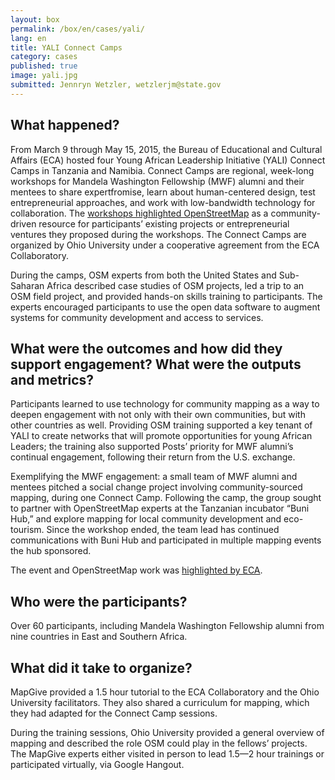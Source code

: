 ```yaml
---
layout: box
permalink: /box/en/cases/yali/
lang: en
title: YALI Connect Camps
category: cases
published: true
image: yali.jpg
submitted: Jennryn Wetzler, wetzlerjm@state.gov
---
```


## What happened?

From March 9 through May 15, 2015, the Bureau of Educational and Cultural Affairs (ECA) hosted four Young African Leadership Initiative (YALI) Connect Camps in Tanzania and Namibia. Connect Camps are regional, week-long workshops for Mandela Washington Fellowship (MWF) alumni and their mentees to share expertfromise, learn about human-centered design, test entrepreneurial approaches, and work with low-bandwidth technology for collaboration. The [workshops highlighted OpenStreetMap](http://mapgive.state.gov/events/connect-camp-maps/) as a community-driven resource for participants’ existing projects or entrepreneurial ventures they proposed during the workshops. The Connect Camps are organized by Ohio University under a cooperative agreement from the ECA Collaboratory.

During the camps, OSM experts from both the United States and Sub-Saharan Africa described case studies of OSM projects, led a trip to an OSM field project, and provided hands-on skills training to participants.  The experts encouraged participants to use the open data software to augment systems for community development and access to services. 

## What were the outcomes and how did they support engagement? What were the outputs and metrics?

Participants learned to use technology for community mapping as a way to deepen engagement with not only with their own communities, but with other countries as well. Providing OSM training supported a key tenant of YALI to create networks that will promote opportunities for young African Leaders; the training also supported Posts’ priority for MWF alumni’s continual engagement, following their return from the U.S. exchange. 

Exemplifying the MWF engagement: a small team of MWF alumni and mentees pitched a social change project involving community-sourced mapping, during one Connect Camp. Following the camp, the group sought to partner with OpenStreetMap experts at the Tanzanian incubator “Buni Hub,” and explore mapping for local community development and eco-tourism. Since the workshop ended, the team lead has continued communications with Buni Hub and participated in multiple mapping events the hub sponsored. 

The event and OpenStreetMap work was [highlighted by ECA](http://eca.state.gov/highlight/mandela-washington-fellows-and-mentees-connected-social-change).

## Who were the participants?

Over 60 participants, including Mandela Washington Fellowship alumni from nine countries in East and Southern Africa.

## What did it take to organize?

MapGive provided a 1.5 hour tutorial to the ECA Collaboratory and the Ohio University facilitators. They also shared a curriculum for mapping, which they had adapted for the Connect Camp sessions.

During the training sessions, Ohio University provided a general overview of mapping and described the role OSM could play in the fellows’ projects. The MapGive experts either visited in person to lead 1.5—2 hour trainings or participated virtually, via Google Hangout.
